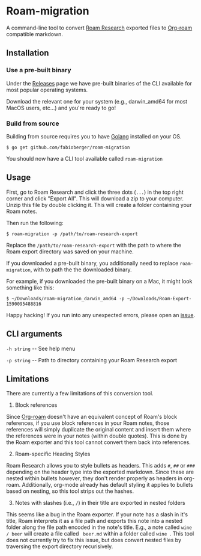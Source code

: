 # Roam-migration

A command-line tool to convert [Roam Research](https://roamresearch.com/) exported files to [Org-roam](https://github.com/org-roam/org-roam) compatible markdown.

## Installation 

### Use a pre-built binary

Under the [Releases](https://github.com/fabioberger/roam-migration/releases) page we have pre-built binaries of the CLI available for most popular operating systems.

Download the relevant one for your system (e.g., darwin_amd64 for most MacOS users, etc...) and you're ready to go!

### Build from source

Building from source requires you to have [Golang](https://golang.org/) installed on your OS.

```
$ go get github.com/fabioberger/roam-migration
```

You should now have a CLI tool available called `roam-migration`

## Usage

First, go to Roam Research and click the three dots (`...`) in the top right corner and click "Export All". This will download a zip to your computer. Unzip this file by double clicking it. This will create a folder containing your Roam notes.

Then run the following:

```
$ roam-migration -p /path/to/roam-research-export
```

Replace the `/path/to/roam-research-export` with the path to where the Roam export directory was saved on your machine.

If you downloaded a pre-built binary, you additionally need to replace `roam-migration`, with to path the the downloaded binary. 

For example, if you downloaded the pre-built binary on a Mac, it might look something like this:

```
$ ~/Downloads/roam-migration_darwin_amd64 -p ~/Downloads/Roam-Export-1590095488816
```

Happy hacking! If you run into any unexpected errors, please open an [issue](https://github.com/fabioberger/roam-migration/issues/new). 

## CLI arguments

`-h string` -- See help menu 

`-p string` -- Path to directory containing your Roam Research export

## Limitations

There are currently a few limitations of this conversion tool.

1. Block references

Since [Org-roam](https://github.com/org-roam/org-roam) doesn't have an equivalent concept of Roam's block references, if you use block references in your Roam notes, those references will simply duplicate the original content and insert them where the references were in your notes (within double quotes). This is done by the Roam exporter and this tool cannot convert them back into references.

2. Roam-specific Heading Styles

Roam Research allows you to style bullets as headers. This adds `#`, `##` or `###` depending on the header type into the exported markdown. Since these are nested within bullets however, they don't render properly as headers in org-roam. Additionally, org-mode already has default styling it applies to bullets based on nesting, so this tool strips out the hashes.

3. Notes with slashes (i.e., `/`) in their title are exported in nested folders

This seems like a bug in the Roam exporter. If your note has a slash in it's title, Roam interprets it as a file path and exports this note into a nested folder along the file path encoded in the note's title. E.g., a note called `wine / beer` will create a file called ` beer.md` within a folder called `wine `. This tool does not currently try to fix this issue, but does convert nested files by traversing the export directory recurisively.
